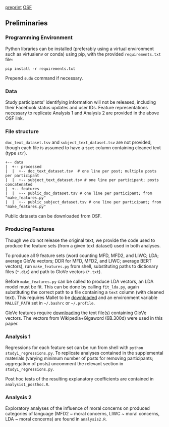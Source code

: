 [preprint](https://psyarxiv.com/uqmty)
[OSF](https://osf.io/jcuqk/)

## Preliminaries

### Programming Environment

Python libraries can be installed (preferably using a virtual environment such as virtualenv or conda) using pip, with the provided `requirements.txt` file:

```
pip install -r requirements.txt
```

Prepend `sudo` command if necessary. 

### Data

Study participants' identifying information will not be released, including their Facebook status updates and [](yourmorals.org) user IDs. Feature representations necessary to replicate Analysis 1 and Analysis 2 are provided in the above OSF link.

### File structure

`doc_text_dataset.tsv` and `subject_text_dataset.tsv` are not provided, though each file is assumed to have a `text` column containing cleaned text (type `str`).

```
+-- data
|  +-- processed
|  |  +-- doc_text_dataset.tsv  # one line per post; multiple posts per participant
|  |  +-- subject_text_dataset.tsv # one line per participant; posts concatenated 
|  +-- features
|  |  +-- public_doc_dataset.tsv # one line per participant; from "make_features.py"
|  |  +-- public_subject_dataset.tsv # one line per participant; from "make_features.py"
```

Public datasets can be downloaded from OSF.

### Producing Features

Though we do not release the original text, we provide the code used to produce the feature sets (from a given text dataset) used in both analyses. 

To produce all 9 feature sets (word counting MFD, MFD2, and LIWC; LDA; average GloVe vectors; DDR for MFD, MFD2, and LIWC; average BERT vectors), run `make_features.py` from shell, substituting paths to dictionary files (`*.dic`) and path to GloVe vectors (`*.txt`).

Before `make_features.py` can be called to produce LDA vectors, an LDA model must be fit. This can be done by calling `fit_lda.py`, again substituting the correct path to a file containing a `text` column (with cleaned text). This requires Mallet to be [downloaded](http://mallet.cs.umass.edu/download.php) and an environment variable `MALLET_PATH` set in `~/.bashrc` or `~/.profile`. 

GloVe features require [downloading](https://nlp.stanford.edu/projects/glove/) the text file(s) containing GloVe vectors. The vectors from Wikipedia+Gigaword (6B.300d) were used in this paper. 

### Analysis 1

Regressions for each feature set can be run from shell with `python study1_regressions.py`. To replicate analyses contained in the supplemental materials (varying minimum number of posts for removing participants; aggregation of posts) uncomment the relevant section in `study1_regressions.py`. 

Post hoc tests of the resulting explanatory coefficients are contained in `analysis1_posthoc.R`.

### Analysis 2

Exploratory analyses of the influence of moral concerns on produced categories of language (MFD2 ~ moral concerns, LIWC ~ moral concerns, LDA ~ moral concerns) are found in `analysis2.R`.
